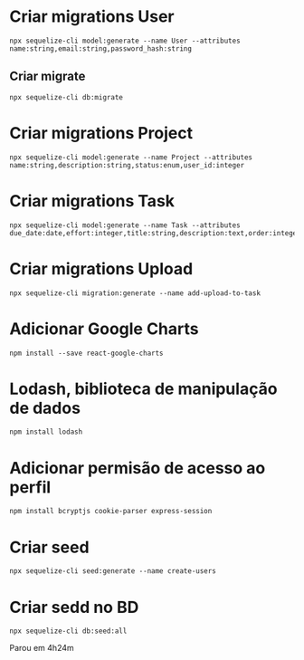 # Criar migrations User
    npx sequelize-cli model:generate --name User --attributes name:string,email:string,password_hash:string

## Criar migrate
    npx sequelize-cli db:migrate

# Criar migrations Project
    npx sequelize-cli model:generate --name Project --attributes name:string,description:string,status:enum,user_id:integer


# Criar migrations Task
    npx sequelize-cli model:generate --name Task --attributes due_date:date,effort:integer,title:string,description:text,order:integer,status:enum,user_id:integer,project_id:integer 

# Criar migrations Upload
    npx sequelize-cli migration:generate --name add-upload-to-task

# Adicionar Google Charts
    npm install --save react-google-charts

# Lodash, biblioteca de manipulação de dados
    npm install lodash

# Adicionar permisão de acesso ao perfil
    npm install bcryptjs cookie-parser express-session

# Criar seed
    npx sequelize-cli seed:generate --name create-users

# Criar sedd no BD
    npx sequelize-cli db:seed:all



Parou em 4h24m